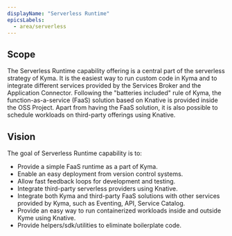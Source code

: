 ```yaml
---
displayName: "Serverless Runtime"
epicsLabels:
  - area/serverless
---
```

<!-- above metadata will be used on kyma.project.io page to display nice name of capability and have a reference to label that should be used while fetching from ZenHub/GitHub the information about related Epics and their delivery plan   -->

## Scope

The Serverless Runtime capability offering is a central part of the serverless strategy of Kyma. It is the easiest way to run custom code in Kyma and to integrate different services provided by the Services Broker and the Application Connector. Following the "batteries included" rule of Kyma, the function-as-a-service (FaaS) solution based on Knative is provided inside the OSS Project. Apart from having the FaaS solution, it is also possible to schedule workloads on third-party offerings using Knative.

## Vision

The goal of Serverless Runtime capability is to:

- Provide a simple FaaS runtime as a part of Kyma.
- Enable an easy deployment from version control systems.
- Allow fast feedback loops for development and testing.
- Integrate third-party serverless providers using Knative.
- Integrate both Kyma and third-party FaaS solutions with other services provided by Kyma, such as Eventing, API, Service Catalog.
- Provide an easy way to run containerized workloads inside and outside Kyme using Knative.
- Provide helpers/sdk/utilities to eliminate boilerplate code.
